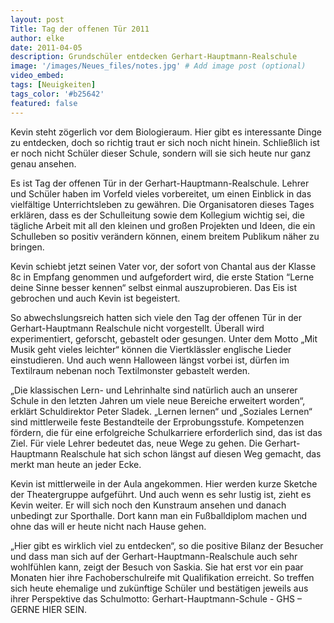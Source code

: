 ```yaml
---
layout: post
Title: Tag der offenen Tür 2011
author: elke
date: 2011-04-05
description: Grundschüler entdecken Gerhart-Hauptmann-Realschule
image: '/images/Neues_files/notes.jpg' # Add image post (optional)
video_embed:
tags: [Neuigkeiten]
tags_color: '#b25642'
featured: false
---
```


Kevin steht zögerlich vor dem Biologieraum. Hier gibt es interessante Dinge zu entdecken, doch so richtig traut er sich noch nicht hinein. Schließlich ist er noch nicht Schüler dieser Schule, sondern will sie sich heute nur ganz genau ansehen.

Es ist Tag der offenen Tür in der Gerhart-Hauptmann-Realschule. Lehrer und Schüler haben im Vorfeld  vieles vorbereitet, um einen Einblick in das vielfältige Unterrichtsleben zu gewähren. Die Organisatoren dieses Tages erklären, dass es der Schulleitung sowie dem Kollegium wichtig sei, die tägliche Arbeit mit all den kleinen und großen Projekten und Ideen, die ein Schulleben so positiv verändern können, einem breitem Publikum näher zu bringen.

Kevin schiebt jetzt seinen Vater vor, der sofort von Chantal aus der Klasse 8c in Empfang genommen und aufgefordert wird, die erste Station “Lerne deine Sinne besser kennen“ selbst einmal auszuprobieren. Das Eis ist gebrochen und auch Kevin ist begeistert.

So abwechslungsreich hatten sich viele den Tag der offenen Tür in der Gerhart-Hauptmann Realschule nicht vorgestellt. Überall wird experimentiert, geforscht, gebastelt oder gesungen. Unter dem Motto „Mit Musik geht vieles leichter“ können die Viertklässler englische Lieder einstudieren. Und auch wenn Halloween längst vorbei ist, dürfen  im Textilraum nebenan noch Textilmonster gebastelt werden.

„Die klassischen Lern- und Lehrinhalte sind natürlich auch an unserer Schule in den letzten Jahren um viele neue Bereiche erweitert worden“, erklärt Schuldirektor Peter Sladek. „Lernen lernen“ und „Soziales Lernen“ sind mittlerweile feste Bestandteile der Erprobungsstufe. Kompetenzen fördern, die für eine erfolgreiche Schulkarriere erforderlich sind, das ist das Ziel. Für viele Lehrer bedeutet das, neue Wege zu gehen. Die Gerhart-Hauptmann Realschule hat sich schon längst auf diesen Weg gemacht, das merkt man heute an jeder Ecke.

Kevin ist mittlerweile in der Aula angekommen. Hier werden kurze Sketche der Theatergruppe aufgeführt. Und auch wenn es sehr lustig ist, zieht es Kevin weiter. Er will sich noch den Kunstraum ansehen und danach unbedingt zur Sporthalle. Dort kann man ein Fußballdiplom machen und ohne das will er heute nicht nach Hause gehen.

„Hier gibt es wirklich viel zu entdecken“, so die positive Bilanz der Besucher und dass man sich auf der Gerhart-Hauptmann-Realschule auch sehr wohlfühlen kann, zeigt der Besuch von Saskia. Sie hat erst vor ein paar Monaten hier ihre Fachoberschulreife mit Qualifikation erreicht. So treffen sich heute ehemalige und zukünftige Schüler und bestätigen jeweils aus ihrer Perspektive das Schulmotto: Gerhart-Hauptmann-Schule - GHS – GERNE HIER SEIN.
